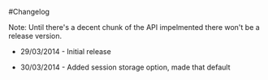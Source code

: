 #Changelog

Note: Until there's a decent chunk of the API impelmented there won't be a release version.

 - 29/03/2014 - Initial release

 - 30/03/2014 - Added session storage option, made that default